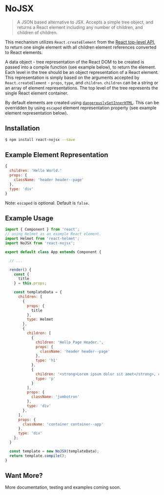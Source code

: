 # NoJSX

<!---
Will add this soon
[![Build Status](https://api.travis-ci.org/adamhenson/http2-pusher.svg?branch=master)](https://travis-ci.org/adamhenson/http2-pusher)
-->
> A JSON based alternative to JSX. Accepts a simple tree object, and returns a React element including any number of children, and children of children.

This mechanism utilizes `React.createElement` from the [React top-level API](https://facebook.github.io/react/docs/react-api.html#createelement), to return one single element with all children element references converted to React elements.

A data object - tree representation of the React DOM to be created is passed into a compile function (see example below), to return the element. Each level in the tree should be an object representation of a React element. This representation is simply based on the arguments accepted by `React.createElement` - `props`, `type`, and `children`. `children` can be a string or an array of element representations. The top level of the tree represents the single React element container.

By default elements are created using [`dangerouslySetInnerHTML`](https://facebook.github.io/react/docs/dom-elements.html#dangerouslysetinnerhtml). This can be overridden by using `escaped` element representation property (see example element representation below).

## Installation

```bash
$ npm install react-nojsx --save
```

## Example Element Representation

```javascript
{
  children: 'Hello World.'
  props: {
    className: 'header header--page'
  },
  type: 'div'
}
```

Note: `escaped` is optional. Default is `false`.

## Example Usage

```javascript
import { Component } from 'react';
// using Helmet as an example React element.
import Helmet from 'react-helmet';
import NoJSX from 'react-nojsx';

export default class App extends Component {

  // ...

  render() {
    const {
      title
    } = this.props;

    const templateData = {
      children: [
        {
          props: {
            title
          },
          type: Helmet
        },
        {
          children: [
            {
              children: 'Hello Page Header.',
              props: {
                className: 'header header--page'
              },
              type: 'h1'
            },
            {
              children: '<strong>Lorem ipsum dolor sit amet</strong>, consectetur adipiscing elit.',
              type: 'p'
            }
          ],
          props: {
            className: 'jumbotron'
          },
          type: 'div'
        },
      ],
      props: {
        className: 'container container--app'
      },
      type: 'div'
    };
  }

  const template = new NoJSX(templateData);
  return template.compile();
}

```

## Want More?
More documentation, testing and examples coming soon.